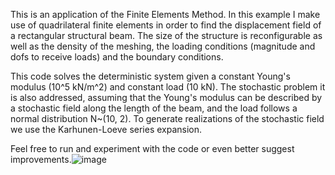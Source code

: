 This is an application of the Finite Elements Method.
In this example I make use of quadrilateral finite elements in order to find the displacement field of a rectangular structural beam.
The size of the structure is reconfigurable as well as the density of the meshing, the loading conditions (magnitude and dofs to receive loads) 
and the boundary conditions.

This code solves the deterministic system given a constant Young's modulus (10^5 kN/m^2) and constant load (10 kN). The stochastic problem it is also addressed,
assuming that the Young's modulus can be described by a stochastic field along the length of the beam, and the load follows a normal distribution N~(10, 2).
To generate realizations of the stochastic field we use the Karhunen-Loeve series expansion.

Feel free to run and experiment with the code or even better suggest improvements.![image](https://user-images.githubusercontent.com/63021871/132966811-fd5f27b5-abd1-41df-9c39-f13c8858ba32.png)

